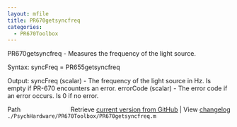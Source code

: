 ```yaml
---
layout: mfile
title: PR670getsyncfreq
categories:
  - PR670Toolbox
---
```


PR670getsyncfreq \- Measures the frequency of the light source.

Syntax:
syncFreq = PR655getsyncfreq

Output:
syncFreq \(scalar\) \- The frequency of the light source in Hz.  Is empty if
    PR\-670 encounters an error.
errorCode \(scalar\) \- The error code if an error occurs.  Is 0 if no
    error.


<div class="code_header" style="text-align:right;">
  <span style="float:left;">Path&nbsp;&nbsp;</span> <span class="counter">Retrieve <a href=
  "https://raw.github.com/Psychtoolbox-3/Psychtoolbox-3/beta/./PsychHardware/PR670Toolbox/PR670getsyncfreq.m">current version from GitHub</a> | View <a href=
  "https://github.com/Psychtoolbox-3/Psychtoolbox-3/commits/beta/./PsychHardware/PR670Toolbox/PR670getsyncfreq.m">changelog</a></span>
</div>
<div class="code">
  <code>./PsychHardware/PR670Toolbox/PR670getsyncfreq.m</code>
</div>
